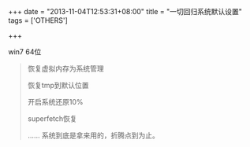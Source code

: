 +++
date = "2013-11-04T12:53:31+08:00"
title = "一切回归系统默认设置"
tags = ['OTHERS']

+++

win7 64位
> 恢复虚拟内存为系统管理
> 
> 
> 恢复tmp到默认位置
> 
> 
> 开启系统还原10%
> 
> 
> superfetch恢复
> 
> 
> ……
系统到底是拿来用的，折腾点到为止。

&nbsp;
